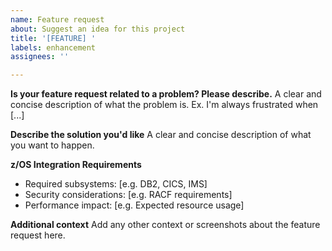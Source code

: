 ```yaml
---
name: Feature request
about: Suggest an idea for this project
title: '[FEATURE] '
labels: enhancement
assignees: ''

---
```


**Is your feature request related to a problem? Please describe.**
A clear and concise description of what the problem is. Ex. I'm always frustrated when [...]

**Describe the solution you'd like**
A clear and concise description of what you want to happen.

**z/OS Integration Requirements**
- Required subsystems: [e.g. DB2, CICS, IMS]
- Security considerations: [e.g. RACF requirements]
- Performance impact: [e.g. Expected resource usage]

**Additional context**
Add any other context or screenshots about the feature request here.
